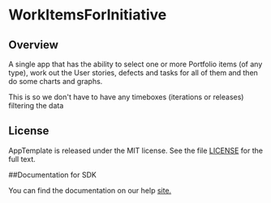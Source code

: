 WorkItemsForInitiative
=========================

## Overview

A single app that has the ability to select one or more Portfolio items (of any type), work out the User stories, defects and tasks for all of them and then do some charts and graphs.

This is so we don't have to have any timeboxes (iterations or releases) filtering the data


## License

AppTemplate is released under the MIT license.  See the file [LICENSE](./LICENSE) for the full text.

##Documentation for SDK

You can find the documentation on our help [site.](https://help.rallydev.com/apps/2.0rc3/doc/)
